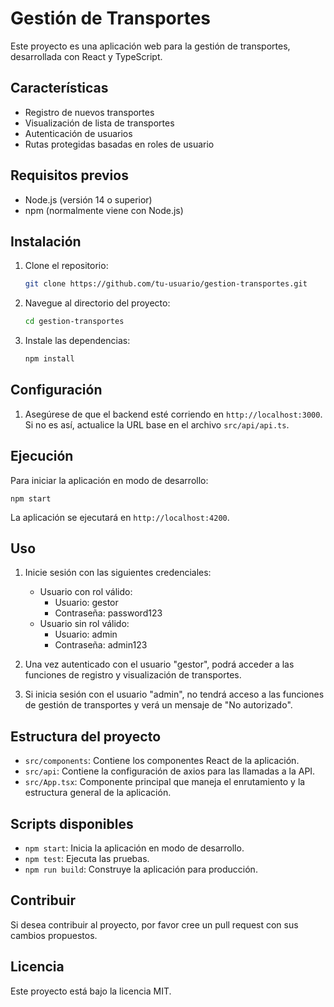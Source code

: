 # Gestión de Transportes

Este proyecto es una aplicación web para la gestión de transportes, desarrollada con React y TypeScript.

## Características

- Registro de nuevos transportes
- Visualización de lista de transportes
- Autenticación de usuarios
- Rutas protegidas basadas en roles de usuario

## Requisitos previos

- Node.js (versión 14 o superior)
- npm (normalmente viene con Node.js)

## Instalación

1. Clone el repositorio:
   ```bash
   git clone https://github.com/tu-usuario/gestion-transportes.git
   ```

2. Navegue al directorio del proyecto:
   ```bash
   cd gestion-transportes
   ```

3. Instale las dependencias:
   ```bash
   npm install
   ```

## Configuración

1. Asegúrese de que el backend esté corriendo en `http://localhost:3000`. Si no es así, actualice la URL base en el archivo `src/api/api.ts`.

## Ejecución

Para iniciar la aplicación en modo de desarrollo:

```
npm start
```

La aplicación se ejecutará en `http://localhost:4200`.

## Uso

1. Inicie sesión con las siguientes credenciales:
   - Usuario con rol válido:
     - Usuario: gestor
     - Contraseña: password123
   - Usuario sin rol válido:
     - Usuario: admin
     - Contraseña: admin123

2. Una vez autenticado con el usuario "gestor", podrá acceder a las funciones de registro y visualización de transportes.

3. Si inicia sesión con el usuario "admin", no tendrá acceso a las funciones de gestión de transportes y verá un mensaje de "No autorizado".

## Estructura del proyecto

- `src/components`: Contiene los componentes React de la aplicación.
- `src/api`: Contiene la configuración de axios para las llamadas a la API.
- `src/App.tsx`: Componente principal que maneja el enrutamiento y la estructura general de la aplicación.

## Scripts disponibles

- `npm start`: Inicia la aplicación en modo de desarrollo.
- `npm test`: Ejecuta las pruebas.
- `npm run build`: Construye la aplicación para producción.

## Contribuir

Si desea contribuir al proyecto, por favor cree un pull request con sus cambios propuestos.

## Licencia

Este proyecto está bajo la licencia MIT.
